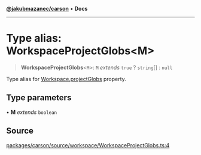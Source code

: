 [**@jakubmazanec/carson**](../README.md) • **Docs**

---

# Type alias: WorkspaceProjectGlobs\<M\>

> **WorkspaceProjectGlobs**\<`M`\>: `M` _extends_ `true` ? `string`[] : `null`

Type alias for [Workspace.projectGlobs](../classes/Workspace.md#projectglobs) property.

## Type parameters

• **M** _extends_ `boolean`

## Source

[packages/carson/source/workspace/WorkspaceProjectGlobs.ts:4](https://github.com/jakubmazanec/js-tools/blob/4653f1571319b3537b5a901a19e171562b7727e5/packages/carson/source/workspace/WorkspaceProjectGlobs.ts#L4)
